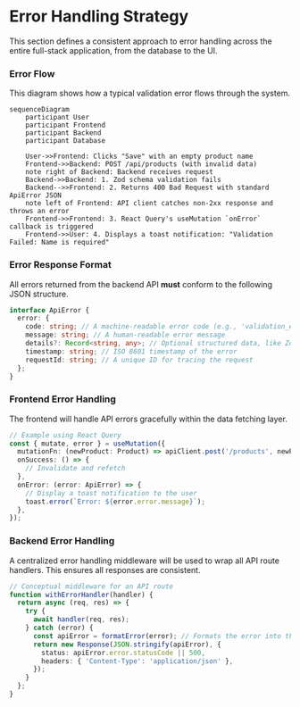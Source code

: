 # Error Handling Strategy

This section defines a consistent approach to error handling across the entire full-stack application, from the database to the UI.

### Error Flow

This diagram shows how a typical validation error flows through the system.

```mermaid
sequenceDiagram
    participant User
    participant Frontend
    participant Backend
    participant Database

    User->>Frontend: Clicks "Save" with an empty product name
    Frontend->>Backend: POST /api/products (with invalid data)
    note right of Backend: Backend receives request
    Backend->>Backend: 1. Zod schema validation fails
    Backend-->>Frontend: 2. Returns 400 Bad Request with standard ApiError JSON
    note left of Frontend: API client catches non-2xx response and throws an error
    Frontend->>Frontend: 3. React Query's useMutation `onError` callback is triggered
    Frontend->>User: 4. Displays a toast notification: "Validation Failed: Name is required"
```

### Error Response Format

All errors returned from the backend API **must** conform to the following JSON structure.

```typescript
interface ApiError {
  error: {
    code: string; // A machine-readable error code (e.g., 'validation_error', 'not_found')
    message: string; // A human-readable error message
    details?: Record<string, any>; // Optional structured data, like Zod validation issues
    timestamp: string; // ISO 8601 timestamp of the error
    requestId: string; // A unique ID for tracing the request
  };
}
```

### Frontend Error Handling

The frontend will handle API errors gracefully within the data fetching layer.

```typescript
// Example using React Query
const { mutate, error } = useMutation({
  mutationFn: (newProduct: Product) => apiClient.post('/products', newProduct),
  onSuccess: () => {
    // Invalidate and refetch
  },
  onError: (error: ApiError) => {
    // Display a toast notification to the user
    toast.error(`Error: ${error.error.message}`);
  },
});
```

### Backend Error Handling

A centralized error handling middleware will be used to wrap all API route handlers. This ensures all responses are consistent.

```typescript
// Conceptual middleware for an API route
function withErrorHandler(handler) {
  return async (req, res) => {
    try {
      await handler(req, res);
    } catch (error) {
      const apiError = formatError(error); // Formats the error into the standard ApiError shape
      return new Response(JSON.stringify(apiError), {
        status: apiError.error.statusCode || 500,
        headers: { 'Content-Type': 'application/json' },
      });
    }
  };
}
```
